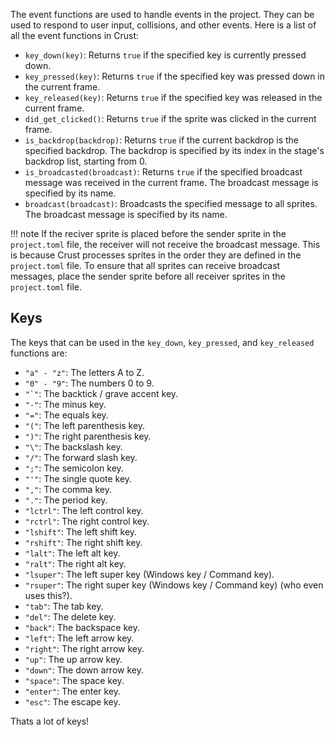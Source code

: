 The event functions are used to handle events in the project. They can be used to respond to user input, collisions, and other events. Here is a list of all the event functions in Crust:

- `key_down(key)`: Returns `true` if the specified key is currently pressed down.
- `key_pressed(key)`: Returns `true` if the specified key was pressed down in the current frame.
- `key_released(key)`: Returns `true` if the specified key was released in the current frame.
- `did_get_clicked()`: Returns `true` if the sprite was clicked in the current frame.
- `is_backdrop(backdrop)`: Returns `true` if the current backdrop is the specified backdrop. The backdrop is specified by its index in the stage's backdrop list, starting from 0.
- `is_broadcasted(broadcast)`: Returns `true` if the specified broadcast message was received in the current frame. The broadcast message is specified by its name.
- `broadcast(broadcast)`: Broadcasts the specified message to all sprites. The broadcast message is specified by its name.

!!! note
    If the reciver sprite is placed before the sender sprite in the `project.toml` file, the receiver will not receive the broadcast message. This is because Crust processes sprites in the order they are defined in the `project.toml` file. To ensure that all sprites can receive broadcast messages, place the sender sprite before all receiver sprites in the `project.toml` file.

## Keys

The keys that can be used in the `key_down`, `key_pressed`, and `key_released` functions are:

- `"a" - "z"`: The letters A to Z.
- `"0" - "9"`: The numbers 0 to 9.
- ``"`"``: The backtick / grave accent key.
- `"-"`: The minus key.
- `"="`: The equals key.
- `"("`: The left parenthesis key.
- `")"`: The right parenthesis key.
- `"\"`: The backslash key.
- `"/"`: The forward slash key.
- `";"`: The semicolon key.
- `"'"`: The single quote key.
- `","`: The comma key.
- `"."`: The period key.
- `"lctrl"`: The left control key.
- `"rctrl"`: The right control key.
- `"lshift"`: The left shift key.
- `"rshift"`: The right shift key.
- `"lalt"`: The left alt key.
- `"ralt"`: The right alt key.
- `"lsuper"`: The left super key (Windows key / Command key).
- `"rsuper"`: The right super key (Windows key / Command key) (who even uses this?).
- `"tab"`: The tab key.
- `"del"`: The delete key.
- `"back"`: The backspace key.
- `"left"`: The left arrow key.
- `"right"`: The right arrow key.
- `"up"`: The up arrow key.
- `"down"`: The down arrow key.
- `"space"`: The space key.
- `"enter"`: The enter key.
- `"esc"`: The escape key.

Thats a lot of keys!
